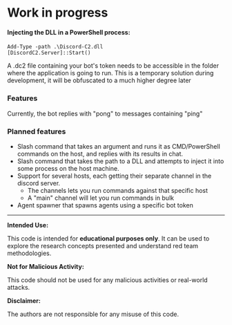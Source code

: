 # Work in progress

#### Injecting the DLL in a PowerShell process:
```pwsh
Add-Type -path .\Discord-C2.dll
[DiscordC2.Server]::Start()
```

A .dc2 file containing your bot's token needs to be accessible in the folder where the application is going to run.
This is a temporary solution during development, it will be obfuscated to a much higher degree later


### Features
Currently, the bot replies with "pong" to messages containing "ping"</br>

### Planned features
* Slash command that takes an argument and runs it as CMD/PowerShell commands on the host, and replies with its results in chat.
* Slash command that takes the path to a DLL and attempts to inject it into some process on the host machine.
* Support for several hosts, each getting their separate channel in the discord server.
  * The channels lets you run commands against that specific host
  * A "main" channel will let you run commands in bulk
* Agent spawner that spawns agents using a specific bot token

---
 
**Intended Use:**

This code is intended for **educational purposes only**. It can be used to explore the research concepts presented and understand red team methodologies. 

**Not for Malicious Activity:**

This code should not be used for any malicious activities or real-world attacks. 

**Disclaimer:**

The authors are not responsible for any misuse of this code. 
